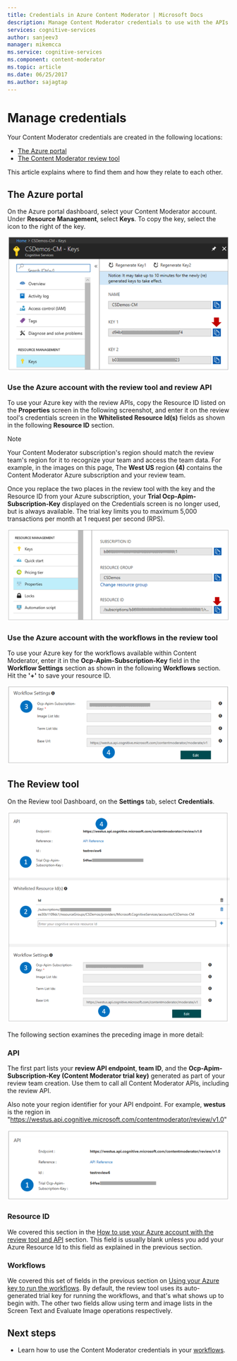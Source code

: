 ```yaml
---
title: Credentials in Azure Content Moderator | Microsoft Docs
description: Manage Content Moderator credentials to use with the APIs.
services: cognitive-services
author: sanjeev3
manager: mikemcca
ms.service: cognitive-services
ms.component: content-moderator
ms.topic: article
ms.date: 06/25/2017
ms.author: sajagtap
---
```

# Manage credentials

Your Content Moderator credentials are created in the following locations:

- [The Azure portal](https://ms.portal.azure.com/#create/Microsoft.CognitiveServicesContentModerator)
- [The Content Moderator review tool](http://contentmoderator.cognitive.microsoft.com/)

This article explains where to find them and how they relate to each other.

## The Azure portal

On the Azure portal dashboard, select your Content Moderator account. Under **Resource Management**, select **Keys**. To copy the key, select the icon to the right of the key.

![Content Moderator keys in the Azure portal](images/credentials-azure-portal-keys.PNG)

### Use the Azure account with the review tool and review API
To use your Azure key with the review APIs, copy the Resource ID listed on the **Properties** screen in the following screenshot, and enter it on the review tool's credentials screen in the **Whitelisted Resource Id(s)** fields as shown in the following **Resource ID** section. 

> [!NOTE]
> Your Content Moderator subscription's region should match the review team's region for it to recognize your team and access 
> the team data. For example, in the images on this page, The **West US** region **(4)** contains the Content Moderator Azure
> subscription and your review team.
>
> Once you replace the two places in the review tool with the key and the Resource ID from your Azure subscription,
> your **Trial Ocp-Apim-Subscription-Key** displayed on the Credentials screen is no longer used, but is always available.
> The trial key limits you to maximum 5,000 transactions per month at 1 request per second (RPS).

![Content Moderator Resource ID in the Azure portal](images/credentials-azure-portal-resourceid.PNG)

### Use the Azure account with the workflows in the review tool

To use your Azure key for the workflows available within Content Moderator, enter it in the **Ocp-Apim-Subscription-Key** field in the **Workflow Settings** section as shown in the following **Workflows** section. Hit the **'+'** to save your resource ID.

![Content Moderator workflow credentials in the review tool](images/credentials-workflow.PNG)

## The Review tool

On the Review tool Dashboard, on the **Settings** tab, select **Credentials**.

![Content Moderator credentials in the review tool](images/credentials-trial-resource-workflow.PNG)

The following section examines the preceding image in more detail:

### API

The first part lists your **review API endpoint**, **team ID**, and the **Ocp-Apim-Subscription-Key (Content Moderator trial key)** generated as part of your review team creation. Use them to call all Content Moderator APIs, including the review API.

Also note your region identifier for your API endpoint. For example, **westus** is the region in "https://westus.api.cognitive.microsoft.com/contentmoderator/review/v1.0"

![Content Moderator key in the review tool](images/credentials-trialkey.PNG)

### Resource ID

We covered this section in the [How to use your Azure account with the review tool and API](credentials.md#how-to-use-your-azure-account-with-the-review-tool) section. This field is usually blank unless you add your Azure Resource Id to this field as explained in the previous section.

### Workflows

We covered this set of fields in the previous section on [Using your Azure key to run the workflows](credentials.md#use-the-azure-account-with-the-workflows-in-the-review-tool). By default, the review tool uses its auto-generated trial key for running the workflows, and that's what shows up to begin with. The other two fields allow using term and image lists in the Screen Text and Evaluate Image operations respectively.

## Next steps

* Learn how to use the Content Moderator credentials in your [workflows](workflows.md).
